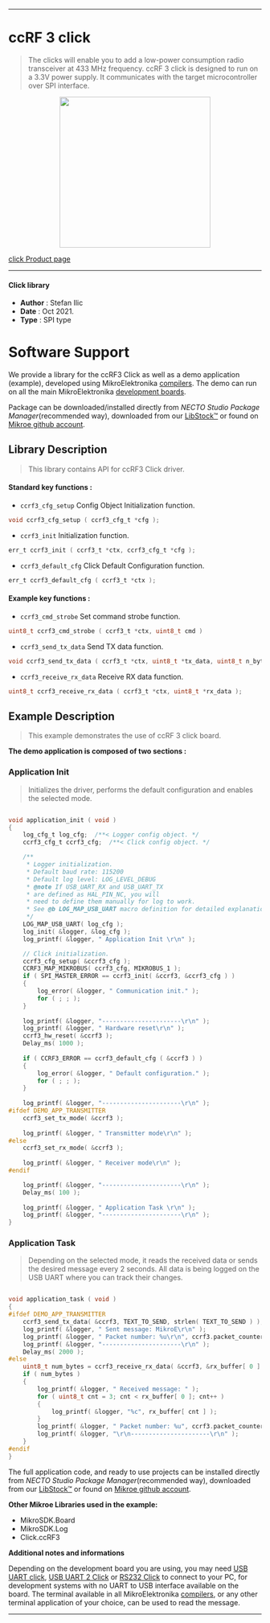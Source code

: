 
---
# ccRF 3 click

> The clicks will enable you to add a low-power consumption radio transceiver at 433 MHz frequency. ccRF 3 click is designed to run on a 3.3V power supply. It communicates with the target microcontroller over SPI interface.

<p align="center">
  <img src="https://download.mikroe.com/images/click_for_ide/ccrf3_click.png" height=300px>
</p>

[click Product page](https://www.mikroe.com/ccrf-3-click)

---


#### Click library

- **Author**        : Stefan Ilic
- **Date**          : Oct 2021.
- **Type**          : SPI type


# Software Support

We provide a library for the ccRF3 Click
as well as a demo application (example), developed using MikroElektronika
[compilers](https://www.mikroe.com/necto-studio).
The demo can run on all the main MikroElektronika [development boards](https://www.mikroe.com/development-boards).

Package can be downloaded/installed directly from *NECTO Studio Package Manager*(recommended way), downloaded from our [LibStock&trade;](https://libstock.mikroe.com) or found on [Mikroe github account](https://github.com/MikroElektronika/mikrosdk_click_v2/tree/master/clicks).

## Library Description

> This library contains API for ccRF3 Click driver.

#### Standard key functions :

- `ccrf3_cfg_setup` Config Object Initialization function.
```c
void ccrf3_cfg_setup ( ccrf3_cfg_t *cfg );
```

- `ccrf3_init` Initialization function.
```c
err_t ccrf3_init ( ccrf3_t *ctx, ccrf3_cfg_t *cfg );
```

- `ccrf3_default_cfg` Click Default Configuration function.
```c
err_t ccrf3_default_cfg ( ccrf3_t *ctx );
```

#### Example key functions :

- `ccrf3_cmd_strobe` Set command strobe function.
```c
uint8_t ccrf3_cmd_strobe ( ccrf3_t *ctx, uint8_t cmd )
```

- `ccrf3_send_tx_data` Send TX data function.
```c
void ccrf3_send_tx_data ( ccrf3_t *ctx, uint8_t *tx_data, uint8_t n_bytes );
```

- `ccrf3_receive_rx_data` Receive RX data function.
```c
uint8_t ccrf3_receive_rx_data ( ccrf3_t *ctx, uint8_t *rx_data );
```

## Example Description

> This example demonstrates the use of ccRF 3 click board.

**The demo application is composed of two sections :**

### Application Init

> Initializes the driver, performs the default configuration and enables the selected mode.

```c

void application_init ( void )
{
    log_cfg_t log_cfg;  /**< Logger config object. */
    ccrf3_cfg_t ccrf3_cfg;  /**< Click config object. */

    /** 
     * Logger initialization.
     * Default baud rate: 115200
     * Default log level: LOG_LEVEL_DEBUG
     * @note If USB_UART_RX and USB_UART_TX 
     * are defined as HAL_PIN_NC, you will 
     * need to define them manually for log to work. 
     * See @b LOG_MAP_USB_UART macro definition for detailed explanation.
     */
    LOG_MAP_USB_UART( log_cfg );
    log_init( &logger, &log_cfg );
    log_printf( &logger, " Application Init \r\n" );

    // Click initialization.
    ccrf3_cfg_setup( &ccrf3_cfg );
    CCRF3_MAP_MIKROBUS( ccrf3_cfg, MIKROBUS_1 );
    if ( SPI_MASTER_ERROR == ccrf3_init( &ccrf3, &ccrf3_cfg ) )
    {
        log_error( &logger, " Communication init." );
        for ( ; ; );
    }
    
    log_printf( &logger, "----------------------\r\n" );
    log_printf( &logger, " Hardware reset\r\n" );
    ccrf3_hw_reset( &ccrf3 );
    Delay_ms( 1000 );
    
    if ( CCRF3_ERROR == ccrf3_default_cfg ( &ccrf3 ) )
    {
        log_error( &logger, " Default configuration." );
        for ( ; ; );
    }
    
    log_printf( &logger, "----------------------\r\n" );
#ifdef DEMO_APP_TRANSMITTER
    ccrf3_set_tx_mode( &ccrf3 );
    
    log_printf( &logger, " Transmitter mode\r\n" );
#else
    ccrf3_set_rx_mode( &ccrf3 );
    
    log_printf( &logger, " Receiver mode\r\n" );
#endif

    log_printf( &logger, "----------------------\r\n" );
    Delay_ms( 100 );
    
    log_printf( &logger, " Application Task \r\n" );
    log_printf( &logger, "----------------------\r\n" );
}

```

### Application Task

> Depending on the selected mode, it reads the received data or sends the desired message
> every 2 seconds. All data is being logged on the USB UART where you can track their changes.

```c

void application_task ( void )
{
#ifdef DEMO_APP_TRANSMITTER
    ccrf3_send_tx_data( &ccrf3, TEXT_TO_SEND, strlen( TEXT_TO_SEND ) );
    log_printf( &logger, " Sent message: MikroE\r\n" );
    log_printf( &logger, " Packet number: %u\r\n", ccrf3.packet_counter );
    log_printf( &logger, "----------------------\r\n" );
    Delay_ms( 2000 );
#else
    uint8_t num_bytes = ccrf3_receive_rx_data( &ccrf3, &rx_buffer[ 0 ] );
    if ( num_bytes )
    {
        log_printf( &logger, " Received message: " );
        for ( uint8_t cnt = 3; cnt < rx_buffer[ 0 ]; cnt++ )
        {
            log_printf( &logger, "%c", rx_buffer[ cnt ] );
        }
        log_printf( &logger, " Packet number: %u", ccrf3.packet_counter );
        log_printf( &logger, "\r\n----------------------\r\n" );
    }
#endif
}

```


The full application code, and ready to use projects can be installed directly from *NECTO Studio Package Manager*(recommended way), downloaded from our [LibStock&trade;](https://libstock.mikroe.com) or found on [Mikroe github account](https://github.com/MikroElektronika/mikrosdk_click_v2/tree/master/clicks).

**Other Mikroe Libraries used in the example:**

- MikroSDK.Board
- MikroSDK.Log
- Click.ccRF3

**Additional notes and informations**

Depending on the development board you are using, you may need
[USB UART click](http://shop.mikroe.com/usb-uart-click),
[USB UART 2 Click](http://shop.mikroe.com/usb-uart-2-click) or
[RS232 Click](http://shop.mikroe.com/rs232-click) to connect to your PC, for
development systems with no UART to USB interface available on the board. The
terminal available in all MikroElektronika
[compilers](http://shop.mikroe.com/compilers), or any other terminal application
of your choice, can be used to read the message.

---
